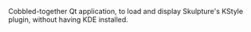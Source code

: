 Cobbled-together Qt application, to load and display Skulpture's KStyle plugin,
without having KDE installed.
